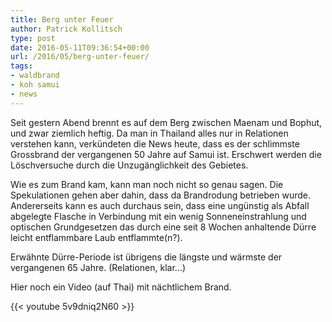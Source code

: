 ```yaml
---
title: Berg unter Feuer
author: Patrick Kollitsch
type: post
date: 2016-05-11T09:36:54+00:00
url: /2016/05/berg-unter-feuer/
tags:
- waldbrand
- koh samui
- news
---
```


Seit gestern Abend brennt es auf dem Berg zwischen Maenam und Bophut, und zwar ziemlich heftig. Da man in Thailand alles nur in Relationen verstehen kann, verk&uuml;ndeten die News heute, dass es der schlimmste Grossbrand der vergangenen 50 Jahre auf Samui ist. Erschwert werden die L&ouml;schversuche durch die Unzug&auml;nglichkeit des Gebietes. 

Wie es zum Brand kam, kann man noch nicht so genau sagen. Die Spekulationen gehen aber dahin, dass da Brandrodung betrieben wurde. Andererseits kann es auch durchaus sein, dass eine ung&uuml;nstig als Abfall abgelegte Flasche in Verbindung mit ein wenig Sonneneinstrahlung und optischen Grundgesetzen das durch eine seit 8 Wochen anhaltende D&uuml;rre leicht entflammbare Laub entflammte(n?). 

Erw&auml;hnte D&uuml;rre-Periode ist &uuml;brigens die l&auml;ngste und w&auml;rmste der vergangenen 65 Jahre. (Relationen, klar...)

Hier noch ein Video (auf Thai) mit n&auml;chtlichem Brand.

{{< youtube 5v9dniq2N60 >}}
